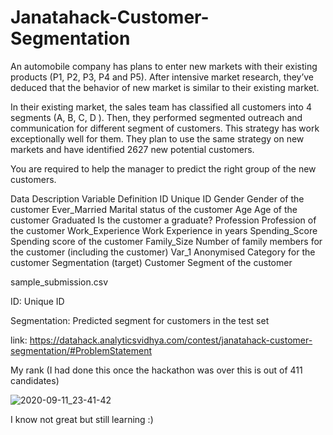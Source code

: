 # Janatahack-Customer-Segmentation

An automobile company has plans to enter new markets with their existing products (P1, P2, P3, P4 and P5). After intensive market research, they’ve deduced that the behavior of new market is similar to their existing market. 

In their existing market, the sales team has classified all customers into 4 segments (A, B, C, D ). Then, they performed segmented outreach and communication for different segment of customers. This strategy has work exceptionally well for them. They plan to use the same strategy on new markets and have identified 2627 new potential customers. 

You are required to help the manager to predict the right group of the new customers.



Data Description 
Variable	Definition
ID	Unique ID
Gender	Gender of the customer
Ever_Married	Marital status of the customer
Age	Age of the customer
Graduated	Is the customer a graduate?
Profession	Profession of the customer
Work_Experience	Work Experience in years
Spending_Score	Spending score of the customer
Family_Size	Number of family members for the customer (including the customer)
Var_1	Anonymised Category for the customer
Segmentation	(target) Customer Segment of the customer

sample_submission.csv

ID: Unique ID

Segmentation: Predicted segment for customers in the test set

link: https://datahack.analyticsvidhya.com/contest/janatahack-customer-segmentation/#ProblemStatement

My rank (I had done this once the hackathon was over this is out of 411 candidates)

![2020-09-11_23-41-42](https://user-images.githubusercontent.com/30840805/92959697-e4877180-f489-11ea-8c22-2c8e23c2c757.png)

I know not great but still learning :)
